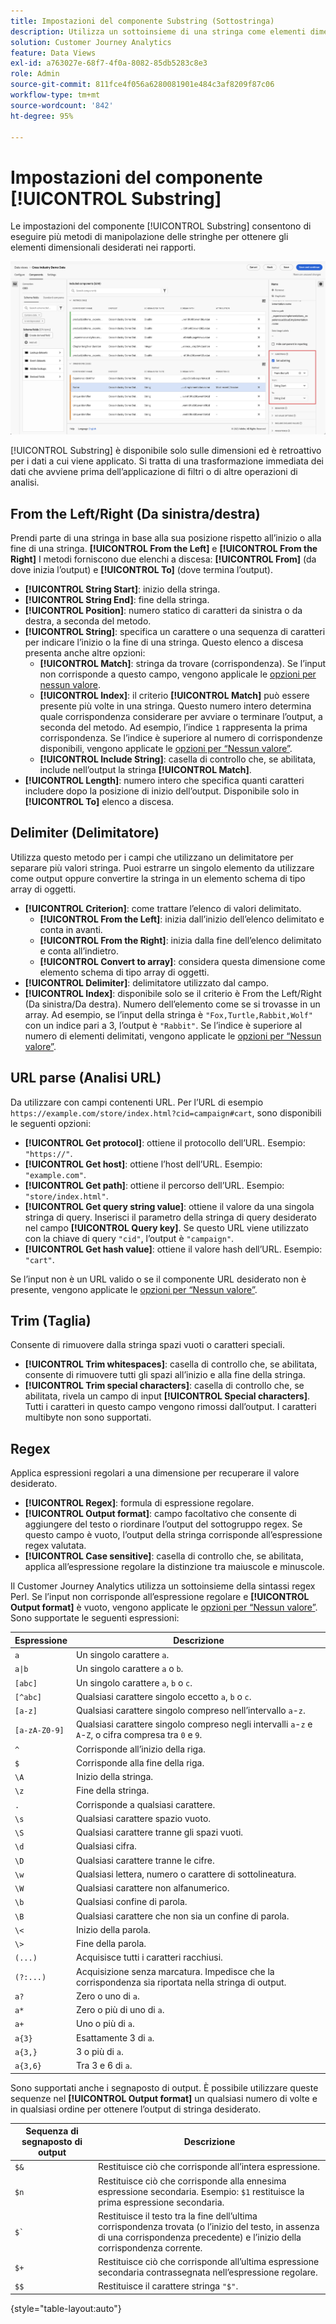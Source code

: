 ```yaml
---
title: Impostazioni del componente Substring (Sottostringa)
description: Utilizza un sottoinsieme di una stringa come elementi dimensionali.
solution: Customer Journey Analytics
feature: Data Views
exl-id: a763027e-68f7-4f0a-8082-85db5283c8e3
role: Admin
source-git-commit: 811fce4f056a6280081901e484c3af8209f87c06
workflow-type: tm+mt
source-wordcount: '842'
ht-degree: 95%

---
```


# Impostazioni del componente [!UICONTROL Substring]

Le impostazioni del componente [!UICONTROL Substring] consentono di eseguire più metodi di manipolazione delle stringhe per ottenere gli elementi dimensionali desiderati nei rapporti.

![Impostazioni Substring (Sottostringa)](../assets/substring-settings.png)

[!UICONTROL Substring] è disponibile solo sulle dimensioni ed è retroattivo per i dati a cui viene applicato. Si tratta di una trasformazione immediata dei dati che avviene prima dell’applicazione di filtri o di altre operazioni di analisi.

## From the Left/Right (Da sinistra/destra)

Prendi parte di una stringa in base alla sua posizione rispetto all’inizio o alla fine di una stringa. **[!UICONTROL From the Left]** e **[!UICONTROL From the Right]** I metodi forniscono due elenchi a discesa: **[!UICONTROL From]** (da dove inizia l’output) e **[!UICONTROL To]** (dove termina l’output).

* **[!UICONTROL String Start]**: inizio della stringa.
* **[!UICONTROL String End]**: fine della stringa.
* **[!UICONTROL Position]**: numero statico di caratteri da sinistra o da destra, a seconda del metodo.
* **[!UICONTROL String]**: specifica un carattere o una sequenza di caratteri per indicare l’inizio o la fine di una stringa. Questo elenco a discesa presenta anche altre opzioni:
   * **[!UICONTROL Match]**: stringa da trovare (corrispondenza). Se l’input non corrisponde a questo campo, vengono applicale le [opzioni per nessun valore](no-value-options.md).
   * **[!UICONTROL Index]**: il criterio **[!UICONTROL Match]** può essere presente più volte in una stringa. Questo numero intero determina quale corrispondenza considerare per avviare o terminare l’output, a seconda del metodo. Ad esempio, l’indice `1` rappresenta la prima corrispondenza. Se l’indice è superiore al numero di corrispondenze disponibili, vengono applicate le [opzioni per “Nessun valore”](no-value-options.md).
   * **[!UICONTROL Include String]**: casella di controllo che, se abilitata, include nell’output la stringa **[!UICONTROL Match]**.
* **[!UICONTROL Length]**: numero intero che specifica quanti caratteri includere dopo la posizione di inizio dell’output. Disponibile solo in **[!UICONTROL To]** elenco a discesa.

## Delimiter (Delimitatore)

Utilizza questo metodo per i campi che utilizzano un delimitatore per separare più valori stringa. Puoi estrarre un singolo elemento da utilizzare come output oppure convertire la stringa in un elemento schema di tipo array di oggetti.

* **[!UICONTROL Criterion]**: come trattare l’elenco di valori delimitato.
   * **[!UICONTROL From the Left]**: inizia dall’inizio dell’elenco delimitato e conta in avanti.
   * **[!UICONTROL From the Right]**: inizia dalla fine dell’elenco delimitato e conta all’indietro.
   * **[!UICONTROL Convert to array]**: considera questa dimensione come elemento schema di tipo array di oggetti.
* **[!UICONTROL Delimiter]**: delimitatore utilizzato dal campo.
* **[!UICONTROL Index]**: disponibile solo se il criterio è From the Left/Right (Da sinistra/Da destra). Numero dell’elemento come se si trovasse in un array. Ad esempio, se l’input della stringa è `"Fox,Turtle,Rabbit,Wolf"` con un indice pari a 3, l’output è `"Rabbit"`. Se l’indice è superiore al numero di elementi delimitati, vengono applicate le [opzioni per “Nessun valore”](no-value-options.md).

## URL parse (Analisi URL)

Da utilizzare con campi contenenti URL. Per l’URL di esempio `https://example.com/store/index.html?cid=campaign#cart`, sono disponibili le seguenti opzioni:

* **[!UICONTROL Get protocol]**: ottiene il protocollo dell’URL. Esempio: `"https://"`.
* **[!UICONTROL Get host]**: ottiene l’host dell’URL. Esempio: `"example.com"`.
* **[!UICONTROL Get path]**: ottiene il percorso dell’URL. Esempio: `"store/index.html"`.
* **[!UICONTROL Get query string value]**: ottiene il valore da una singola stringa di query. Inserisci il parametro della stringa di query desiderato nel campo **[!UICONTROL Query key]**. Se questo URL viene utilizzato con la chiave di query `"cid"`, l’output è `"campaign"`.
* **[!UICONTROL Get hash value]**: ottiene il valore hash dell’URL. Esempio: `"cart"`.

Se l’input non è un URL valido o se il componente URL desiderato non è presente, vengono applicate le [opzioni per “Nessun valore”](no-value-options.md).

## Trim (Taglia)

Consente di rimuovere dalla stringa spazi vuoti o caratteri speciali.

* **[!UICONTROL Trim whitespaces]**: casella di controllo che, se abilitata, consente di rimuovere tutti gli spazi all’inizio e alla fine della stringa.
* **[!UICONTROL Trim special characters]**: casella di controllo che, se abilitata, rivela un campo di input **[!UICONTROL Special characters]**. Tutti i caratteri in questo campo vengono rimossi dall’output. I caratteri multibyte non sono supportati.

## Regex

Applica espressioni regolari a una dimensione per recuperare il valore desiderato.

* **[!UICONTROL Regex]**: formula di espressione regolare.
* **[!UICONTROL Output format]**: campo facoltativo che consente di aggiungere del testo o riordinare l’output del sottogruppo regex. Se questo campo è vuoto, l’output della stringa corrisponde all’espressione regex valutata.
* **[!UICONTROL Case sensitive]**: casella di controllo che, se abilitata, applica all’espressione regolare la distinzione tra maiuscole e minuscole.

Il Customer Journey Analytics utilizza un sottoinsieme della sintassi regex Perl. Se l’input non corrisponde all’espressione regolare e **[!UICONTROL Output format]** è vuoto, vengono applicate le [opzioni per “Nessun valore”](no-value-options.md). Sono supportate le seguenti espressioni:

| Espressione | Descrizione |
| --- | --- |
| `a` | Un singolo carattere `a`. |
| `a\|b` | Un singolo carattere `a` o `b`. |
| `[abc]` | Un singolo carattere `a`, `b` o `c`. |
| `[^abc]` | Qualsiasi carattere singolo eccetto `a`, `b` o `c`. |
| `[a-z]` | Qualsiasi carattere singolo compreso nell’intervallo `a`-`z`. |
| `[a-zA-Z0-9]` | Qualsiasi carattere singolo compreso negli intervalli `a`-`z` e `A`-`Z`, o cifra compresa tra `0` e `9`. |
| `^` | Corrisponde all’inizio della riga. |
| `$` | Corrisponde alla fine della riga. |
| `\A` | Inizio della stringa. |
| `\z` | Fine della stringa. |
| `.` | Corrisponde a qualsiasi carattere. |
| `\s` | Qualsiasi carattere spazio vuoto. |
| `\S` | Qualsiasi carattere tranne gli spazi vuoti. |
| `\d` | Qualsiasi cifra. |
| `\D` | Qualsiasi carattere tranne le cifre. |
| `\w` | Qualsiasi lettera, numero o carattere di sottolineatura. |
| `\W` | Qualsiasi carattere non alfanumerico. |
| `\b` | Qualsiasi confine di parola. |
| `\B` | Qualsiasi carattere che non sia un confine di parola. |
| `\<` | Inizio della parola. |
| `\>` | Fine della parola. |
| `(...)` | Acquisisce tutti i caratteri racchiusi. |
| `(?:...)` | Acquisizione senza marcatura. Impedisce che la corrispondenza sia riportata nella stringa di output. |
| `a?` | Zero o uno di `a`. |
| `a*` | Zero o più di uno di `a`. |
| `a+` | Uno o più di `a`. |
| `a{3}` | Esattamente 3 di `a`. |
| `a{3,}` | 3 o più di `a`. |
| `a{3,6}` | Tra 3 e 6 di `a`. |

Sono supportati anche i segnaposto di output. È possibile utilizzare queste sequenze nel **[!UICONTROL Output format]** un qualsiasi numero di volte e in qualsiasi ordine per ottenere l’output di stringa desiderato.

| Sequenza di segnaposto di output | Descrizione |
| --- | --- |
| `$&` | Restituisce ciò che corrisponde all’intera espressione. |
| `$n` | Restituisce ciò che corrisponde alla ennesima espressione secondaria. Esempio: `$1` restituisce la prima espressione secondaria. |
| ``$` `` | Restituisce il testo tra la fine dell’ultima corrispondenza trovata (o l’inizio del testo, in assenza di una corrispondenza precedente) e l’inizio della corrispondenza corrente. |
| `$+` | Restituisce ciò che corrisponde all’ultima espressione secondaria contrassegnata nell’espressione regolare. |
| `$$` | Restituisce il carattere stringa `"$"`. |

{style="table-layout:auto"}
